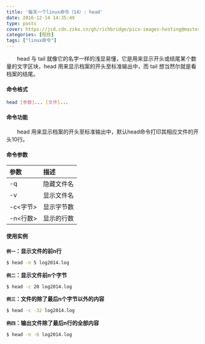 ```yaml
---
title: '每天一个linux命令（14）: head'
date: 2016-12-14 14:35:49
type: posts
cover: https://jsd.cdn.zzko.cn/gh/richbridge/picx-images-hosting@master/thumbnail/audit.png
categories: [程技]
tags: ["linux命令"]
---
```

　　head 与 tail 就像它的名字一样的浅显易懂，它是用来显示开头或结尾某个数量的文字区块，head 用来显示档案的开头至标准输出中，而 tail 想当然尔就是看档案的结尾。
<!--more -->
#### 命令格式
```bash
head [参数]... [文件]...  
```
#### 命令功能
　　head 用来显示档案的开头至标准输出中，默认head命令打印其相应文件的开头10行。
#### 命令参数
| 参数 | 描述     |
| :------------- | :------------- |
| -q |隐藏文件名 |
| -v | 显示文件名 |
| -c<字节> | 显示字节数 |
| -n<行数> | 显示的行数 |
#### 使用实例
**`例一`：显示文件的前n行**
```bash
$ head -n 5 log2014.log
```
**`例二`：显示文件前n个字节**
```bash
$ head -c 20 log2014.log
```
**`例三`：文件的除了最后n个字节以外的内容**
```bash
$ head -c -32 log2014.log
```
**`例四`：输出文件除了最后n行的全部内容**
```bash
$ head -n -6 log2014.log
```
